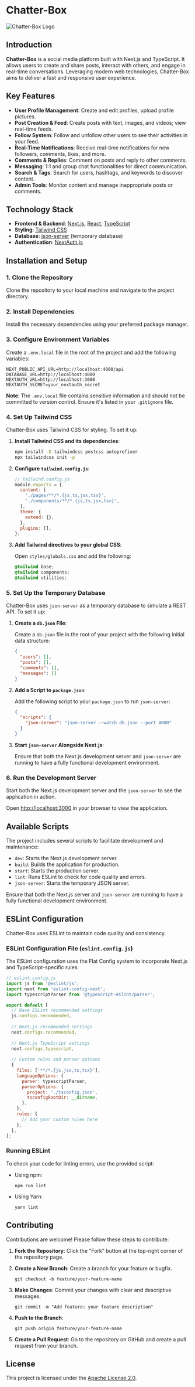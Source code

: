 # Chatter-Box

![Chatter-Box Logo](public/logo.png)

## Introduction

**Chatter-Box** is a social media platform built with Next.js and TypeScript. It allows users to create and share posts, interact with others, and engage in real-time conversations. Leveraging modern web technologies, Chatter-Box aims to deliver a fast and responsive user experience.

## Key Features

- **User Profile Management**: Create and edit profiles, upload profile pictures.
- **Post Creation & Feed**: Create posts with text, images, and videos; view real-time feeds.
- **Follow System**: Follow and unfollow other users to see their activities in your feed.
- **Real-Time Notifications**: Receive real-time notifications for new followers, comments, likes, and more.
- **Comments & Replies**: Comment on posts and reply to other comments.
- **Messaging**: 1:1 and group chat functionalities for direct communication.
- **Search & Tags**: Search for users, hashtags, and keywords to discover content.
- **Admin Tools**: Monitor content and manage inappropriate posts or comments.

## Technology Stack

- **Frontend & Backend**: [Next.js](https://nextjs.org/), [React](https://reactjs.org/), [TypeScript](https://www.typescriptlang.org/)
- **Styling**: [Tailwind CSS](https://tailwindcss.com/)
- **Database**: [json-server](https://github.com/typicode/json-server) (temporary database)
- **Authentication**: [NextAuth.js](https://next-auth.js.org/)

## Installation and Setup

### 1. Clone the Repository

Clone the repository to your local machine and navigate to the project directory.

### 2. Install Dependencies

Install the necessary dependencies using your preferred package manager.

### 3. Configure Environment Variables

Create a `.env.local` file in the root of the project and add the following variables:

```
NEXT_PUBLIC_API_URL=http://localhost:4000/api
DATABASE_URL=http://localhost:4000
NEXTAUTH_URL=http://localhost:3000
NEXTAUTH_SECRET=your_nextauth_secret
```

**Note**: The `.env.local` file contains sensitive information and should not be committed to version control. Ensure it's listed in your `.gitignore` file.

### 4. Set Up Tailwind CSS

Chatter-Box uses Tailwind CSS for styling. To set it up:

1. **Install Tailwind CSS and its dependencies**:

    ```bash
    npm install -D tailwindcss postcss autoprefixer
    npx tailwindcss init -p
    ```

2. **Configure `tailwind.config.js`**:

    ```javascript
    // tailwind.config.js
    module.exports = {
      content: [
        './pages/**/*.{js,ts,jsx,tsx}',
        './components/**/*.{js,ts,jsx,tsx}',
      ],
      theme: {
        extend: {},
      },
      plugins: [],
    };
    ```

3. **Add Tailwind directives to your global CSS**:

    Open `styles/globals.css` and add the following:

    ```css
    @tailwind base;
    @tailwind components;
    @tailwind utilities;
    ```

### 5. Set Up the Temporary Database

Chatter-Box uses `json-server` as a temporary database to simulate a REST API. To set it up:

1. **Create a `db.json` File**:

    Create a `db.json` file in the root of your project with the following initial data structure:

    ```json
    {
      "users": [],
      "posts": [],
      "comments": [],
      "messages": []
    }
    ```

2. **Add a Script to `package.json`**:

    Add the following script to your `package.json` to run `json-server`:

    ```json
    {
      "scripts": {
        "json-server": "json-server --watch db.json --port 4000"
      }
    }
    ```

3. **Start `json-server` Alongside Next.js**:

    Ensure that both the Next.js development server and `json-server` are running to have a fully functional development environment.

### 6. Run the Development Server

Start both the Next.js development server and the `json-server` to see the application in action.

Open [http://localhost:3000](http://localhost:3000) in your browser to view the application.

## Available Scripts

The project includes several scripts to facilitate development and maintenance:

- `dev`: Starts the Next.js development server.
- `build`: Builds the application for production.
- `start`: Starts the production server.
- `lint`: Runs ESLint to check for code quality and errors.
- `json-server`: Starts the temporary JSON server.

Ensure that both the Next.js server and `json-server` are running to have a fully functional development environment.

## ESLint Configuration

Chatter-Box uses ESLint to maintain code quality and consistency.

### ESLint Configuration File (`eslint.config.js`)

The ESLint configuration uses the Flat Config system to incorporate Next.js and TypeScript-specific rules.

```javascript
// eslint.config.js
import js from '@eslint/js';
import next from 'eslint-config-next';
import typescriptParser from '@typescript-eslint/parser';

export default [
  // Base ESLint recommended settings
  js.configs.recommended,
  
  // Next.js recommended settings
  next.configs.recommended,
  
  // Next.js TypeScript settings
  next.configs.typescript,
  
  // Custom rules and parser options
  {
    files: ['**/*.{js,jsx,ts,tsx}'],
    languageOptions: {
      parser: typescriptParser,
      parserOptions: {
        project: './tsconfig.json',
        tsconfigRootDir: __dirname,
      },
    },
    rules: {
      // Add your custom rules here
    },
  },
];
```

### Running ESLint

To check your code for linting errors, use the provided script:

- Using npm:

  ```
  npm run lint
  ```

- Using Yarn:

  ```
  yarn lint
  ```

## Contributing

Contributions are welcome! Please follow these steps to contribute:

1. **Fork the Repository**: Click the "Fork" button at the top-right corner of the repository page.
2. **Create a New Branch**: Create a branch for your feature or bugfix.

    ```
    git checkout -b feature/your-feature-name
    ```

3. **Make Changes**: Commit your changes with clear and descriptive messages.

    ```
    git commit -m "Add feature: your feature description"
    ```

4. **Push to the Branch**:

    ```
    git push origin feature/your-feature-name
    ```

5. **Create a Pull Request**: Go to the repository on GitHub and create a pull request from your branch.

## License

This project is licensed under the [Apache License 2.0](LICENSE).

